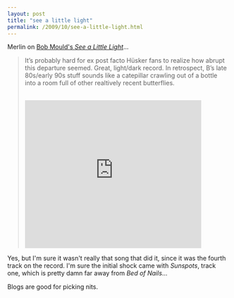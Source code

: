 ```yaml
---
layout: post
title: "see a little light"
permalink: /2009/10/see-a-little-light.html
---
```


<p>Merlin on <a href="http://www.kungfugrippe.com/post/207624080/steampoweredmedia-see-a-little-light-by-bob">Bob Mould&#39;s <i>See a Little Light</i></a>...</p>

<blockquote>It’s probably hard for ex post facto Hüsker fans to realize how abrupt this departure seemed. Great, light/dark record. In retrospect, B’s late 80s/early 90s stuff sounds like a catepillar crawling out of a bottle into a room full of other realtively recent butterflies.<br /><br />

<embed allowfullscreen="true" height="336" src="http://www.youtube.com/v/7hNP0RbYwYQ&amp;rel=0&amp;egm=0&amp;showinfo=0&amp;fs=1" type="application/x-shockwave-flash" width="400" wmode="transparent" /></blockquote>

<p>Yes, but I&#39;m sure it wasn&#39;t really that song that did it, since it was the fourth track on the record.  I&#39;m sure the initial shock came with <i>Sunspots</i>, track one, which is pretty damn far away from <i>Bed of Nails</i>...</p>

<p>Blogs are good for picking nits.</p>


